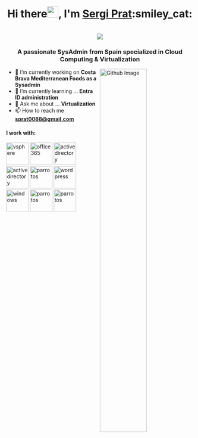 <h1 align="center">Hi there<img src="https://raw.githubusercontent.com/iampavangandhi/iampavangandhi/master/gifs/Hi.gif" width="30px">, I'm <a href="www.linkedin.com/in/sergi-prat-merin-b96731213/">Sergi Prat</a>:smiley_cat:</h1>
 <p align="center"><br/>
   <a href="https://www.linkedin.com/in/sergi-prat-merin-b96731213//">
    <img src="https://img.shields.io/badge/linkedin-Sergi Prat-blue">
  </a>
  
 
</p>

<h3 align="center">A passionate SysAdmin from Spain specialized in Cloud Computing & Virtualization</h3>


<img width="50%" align="right" alt="Github Image" src="https://raw.githubusercontent.com/onimur/.github/master/.resources/git-header.svg" />


- 🔭 I’m currently working on **Costa Brava Mediterranean Foods as a Sysadmin**
- 🌱 I’m currently learning ... **Entra ID administration**
- 💬 Ask me about ... **Virtualization**
- 📫 How to reach me **sprat0088@gmail.com**
<h4>I work with:</h4>
<p align="left">
<img style="margin: auto;" src="https://w7.pngwing.com/pngs/365/66/png-transparent-vmware-esxi-vmware-vsphere-vmdk-virtual-machine-others-text-rectangle-logo.png" alt=vsphere width="60" height="60"/>
<img style="margin: auto;" src="https://www3.gobiernodecanarias.org/medusa/ecoescuela/pedagotic/files/formidable/5/office365.png" alt=office365 width="60" height="60"/>
<img style="margin: auto;" src="https://www.iterati.com.mx//img/product/instalacion-active-directory-instalacion-o-deployment-active-directory-1.jpg" alt=activedirectory width="60" height="60"/>
<img style="margin: auto;" src="https://s.w.org/style/images/about/WordPress-logotype-wmark.png" alt=activedirectory width="60" height="60"/>
<img style="margin: auto;" src="https://a0.awsstatic.com/libra-css/images/logos/aws_logo_smile_1200x630.png" alt=parrotos width="60" height="60"/>
<img style="margin: auto;" src="https://concepto.de/wp-content/uploads/2018/09/sjfogvgbk-e1537188125611-800x400.jpg" alt=wordpress width="60" height="60"/>
<img style="margin: auto;" src="https://www.profesionalreview.com/wp-content/uploads/2016/06/ubuntu-logo-1280x720.jpg" alt=windows width="60" height="60"/>
<img style="margin: auto;" src="https://www.ochobitshacenunbyte.com/wp-content/uploads/2022/01/parro-security-os-portada-2.jpg" alt=parrotos width="60" height="60"/>
<img style="margin: auto;" src="https://www.linuxadictos.com/wp-content/uploads/centos-stream.jpg" alt=parrotos width="60" height="60"/>
</p>

